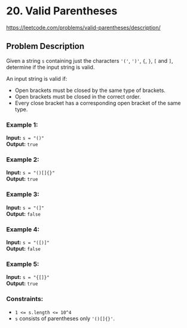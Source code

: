 # 20. Valid Parentheses

https://leetcode.com/problems/valid-parentheses/description/

## Problem Description

Given a string `s` containing just the characters `'('`, `')'`, `{`, `}`, `[` and `]`, determine if the input string is valid.

An input string is valid if:

- Open brackets must be closed by the same type of brackets.
- Open brackets must be closed in the correct order.
- Every close bracket has a corresponding open bracket of the same type.

### Example 1:
**Input:** `s = "()"`  
**Output:** `true`

### Example 2:
**Input:** `s = "()[]{}"`  
**Output:** `true`

### Example 3:
**Input:** `s = "(]"`  
**Output:** `false`

### Example 4:
**Input:** `s = "([)]"`  
**Output:** `false`

### Example 5:
**Input:** `s = "{[]}"`  
**Output:** `true`

### Constraints:
- `1 <= s.length <= 10^4`
- `s` consists of parentheses only `'()[]{}'`.
